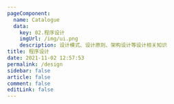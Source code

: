 ```yaml
---
pageComponent: 
  name: Catalogue
  data: 
    key: 02.程序设计
    imgUrl: /img/ui.png
    description: 设计模式、设计原则、架构设计等设计相关知识
title: 程序设计
date: 2021-11-02 12:57:53
permalink: /design
sidebar: false
article: false
comment: false
editLink: false
---
```

